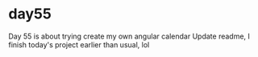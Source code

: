 # day55
Day 55 is about trying create my own angular calendar
Update readme, I finish today's project earlier than usual, lol
